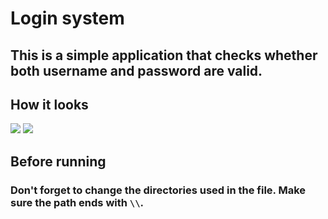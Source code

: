 <h1>Login system</h1>
<h2>This is a simple application that checks whether both username and password are valid.</h2>
<h2>How it looks</h2>
<img src="https://raw.githubusercontent.com/CodingPawn/login-system/main/example.jpg">
<img src="https://raw.githubusercontent.com/CodingPawn/login-system/main/information.jpg">
<h2>Before running</h2>
<h3>Don't forget to change the directories used in the file. Make sure the path ends with <code>\\</code>.</h3>